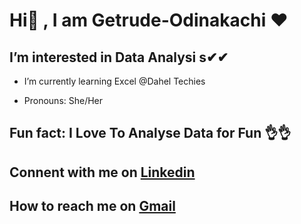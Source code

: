 # Hi👋 , I am Getrude-Odinakachi ❤
## I’m interested in Data Analysi s✔✔
+ I’m currently learning Excel @Dahel Techies
* Pronouns: She/Her
## Fun fact: I Love To Analyse Data for Fun 👌👌

## Connent with me on [Linkedin](www.linkedin.com/in/ihechigetrude)
## How to reach me on [Gmail](odinakachigetrude16@gmail.com)
